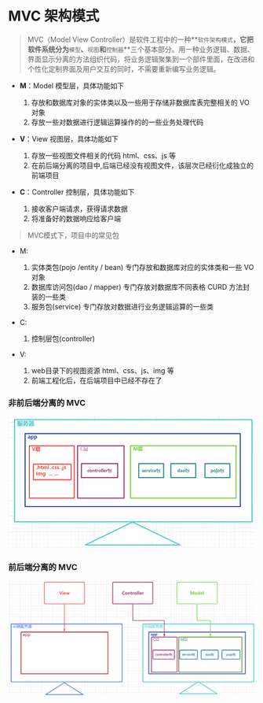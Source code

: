 # MVC 架构模式
>  MVC（Model View Controller）是软件工程中的一种**`软件架构模式`**，它把软件系统分为**`模型`**、**`视图`**和**`控制器`**三个基本部分。用一种业务逻辑、数据、界面显示分离的方法组织代码，将业务逻辑聚集到一个部件里面，在改进和个性化定制界面及用户交互的同时，不需要重新编写业务逻辑。

+ **M**：Model 模型层，具体功能如下
  1. 存放和数据库对象的实体类以及一些用于存储非数据库表完整相关的 VO 对象
  2. 存放一些对数据进行逻辑运算操作的的一些业务处理代码

+ **V**：View 视图层，具体功能如下
  1. 存放一些视图文件相关的代码 html、css、js 等
  2. 在前后端分离的项目中,后端已经没有视图文件，该层次已经衍化成独立的前端项目

+ **C**：Controller 控制层，具体功能如下
  1. 接收客户端请求，获得请求数据
   2. 将准备好的数据响应给客户端

> MVC模式下，项目中的常见包

+ M:
  1. 实体类包(pojo /entity / bean) 专门存放和数据库对应的实体类和一些 VO 对象
  2. 数据库访问包(dao / mapper)  专门存放对数据库不同表格 CURD 方法封装的一些类
  3. 服务包(service)                       专门存放对数据进行业务逻辑运算的一些类

+ C:
  1. 控制层包(controller)

+ V:
  1. web目录下的视图资源 html、css、js、img 等
  2. 前端工程化后，在后端项目中已经不存在了

### 非前后端分离的 MVC
![1690349913931](images/1690349913931.png)

### 前后端分离的 MVC
![1683363039636](images/1683363039636-1690349401673.png)